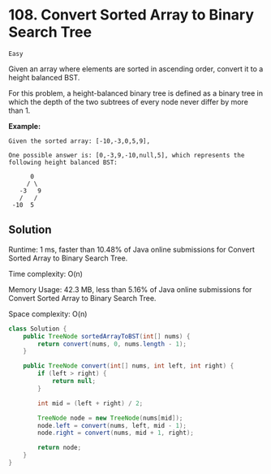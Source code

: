 # 108. Convert Sorted Array to Binary Search Tree

`Easy`

Given an array where elements are sorted in ascending order, convert it to a height balanced BST.

For this problem, a height-balanced binary tree is defined as a binary tree in which the depth of the two subtrees of every node never differ by more than 1.

**Example:**

```none
Given the sorted array: [-10,-3,0,5,9],

One possible answer is: [0,-3,9,-10,null,5], which represents the following height balanced BST:

      0
     / \
   -3   9
   /   /
 -10  5
```

## Solution

Runtime: 1 ms, faster than 10.48% of Java online submissions for Convert Sorted Array to Binary Search Tree.

Time complexity: O(n)

Memory Usage: 42.3 MB, less than 5.16% of Java online submissions for Convert Sorted Array to Binary Search Tree.

Space complexity: O(n)

```java
class Solution {
    public TreeNode sortedArrayToBST(int[] nums) {
        return convert(nums, 0, nums.length - 1);
    }

    public TreeNode convert(int[] nums, int left, int right) {
        if (left > right) {
            return null;
        }

        int mid = (left + right) / 2;

        TreeNode node = new TreeNode(nums[mid]);
        node.left = convert(nums, left, mid - 1);
        node.right = convert(nums, mid + 1, right);

        return node;
    }
}
```
